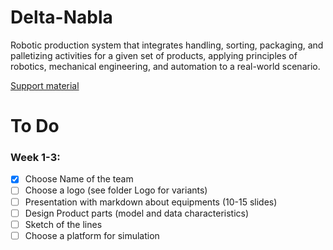 # Delta-Nabla

Robotic production system that integrates handling, sorting, packaging, and palletizing activities for a given set of products, applying principles of robotics, mechanical engineering, and automation to a real-world scenario.

[Support material](https://sites.google.com/view/clujrobotics/courses/robotization-manufacturing-ii-rf_ii/project-how-to-design-an-industrial-robotic-system)

# To Do

### Week 1-3:

- [x] Choose Name of the team
- [ ] Choose a logo (see folder Logo for variants)
- [ ] Presentation with markdown about equipments (10-15 slides)
- [ ] Design Product parts (model and data characteristics)
- [ ] Sketch of the lines
- [ ] Choose a platform for simulation
